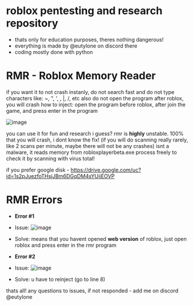 # roblox pentesting and research repository
- thats only for education purposes, theres nothing dangerous!
- everything is made by @eutylone on discord there
- coding mostly done with python

# RMR - Roblox Memory Reader
if you want it to not crash instanly, do not search fast and do not type characters like: ~, ", ', \, |, /, etc
also do not open the program after roblox, you will crash
how to inject: open the program before roblox, after join the game, and press enter in the program

![image](https://github.com/eutyteam/robloxpentesting/assets/153383083/f9be6b8d-a58f-419d-9c1e-f911211b77af)

you can use it for fun and research i guess?
rmr is **highly** unstable. 100% that you will crash, i dont know the fix! (if you will do scanning really rarely, like 2 scans per minute, maybe there will not be any crashes)
isnt a malware, it reads memory from robloxplayerbeta.exe process
freely to check it by scanning with virus total!

if you prefer google disk - https://drive.google.com/uc?id=1s2pJuezfoTHsjJBm6DGqDM4sYUiiEOVP

# RMR Errors

- **Error #1**
- Issue: ![image](https://github.com/eutyteam/robloxpentesting/assets/153383083/50c934c7-6861-452b-baa8-82a5cd93c373)
- Solve: means that you havent opened **web version** of roblox, just open roblox and press enter in the rmr program

- **Error #2**
- Issue: ![image](https://github.com/eutyteam/robloxpentesting/assets/153383083/77a0a91b-f090-4b22-8519-b21870f07fa1)
- Solve: u have to reinject (go to line 8)

thats all!
any questions to issues, if not responded - add me on discord @eutylone
